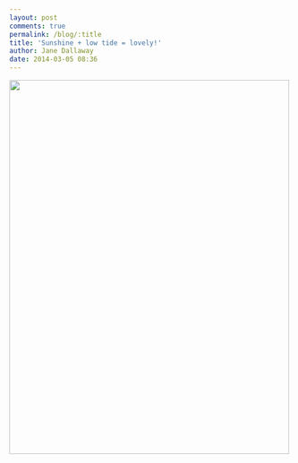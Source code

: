 ```yaml
---
layout: post
comments: true
permalink: /blog/:title
title: 'Sunshine + low tide = lovely!'
author: Jane Dallaway
date: 2014-03-05 08:36
---
```


<div><a href="//static.skitters.dallaway.com/tp_IMG_20140305_083604.JPG"><img src="//static.skitters.dallaway.com/tp_thumb_IMG_20140305_083604.JPG" width="500" height="667"/></a></div>


  
      

